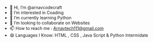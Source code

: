 - 👋 Hi, I’m @arnavcodecraft
- 👀 I’m interested in Coading
- 🌱 I’m currently learning Python
- 💞️ I’m looking to collaborate on Websites 
- 📫 How to reach me : Arnavtech111@gmail.com
- 😄 Languages I Know: HTML , CSS , Java Script & Python Intermidate
  

<!---
arnavcodecraft/arnavcodecraft is a ✨ special ✨ repository because its `README.md` (this file) appears on your GitHub profile.
You can click the Preview link to take a look at your changes.
--->
